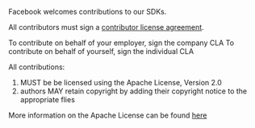 Facebook welcomes contributions to our SDKs.

All contributors must sign a [contributor license agreement](https://developers.facebook.com/opensource/cla).

To contribute on behalf of your employer, sign the company CLA
To contribute on behalf of yourself, sign the individual CLA

All contributions:

1. MUST be be licensed using the Apache License, Version 2.0  
2. authors MAY retain copyright by adding their copyright notice to the appropriate flies

More information on the Apache License can be found [here](http://www.apache.org/foundation/license-faq.html)
